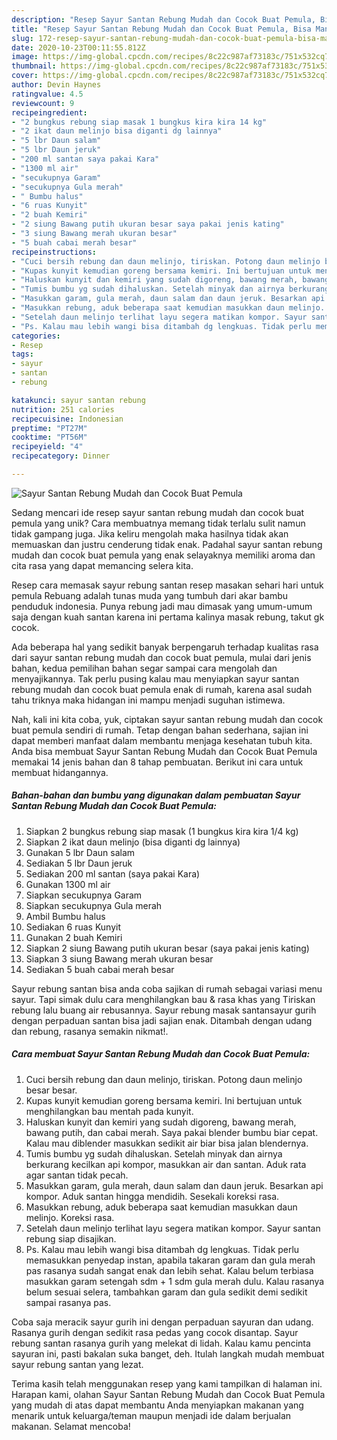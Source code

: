 ```yaml
---
description: "Resep Sayur Santan Rebung Mudah dan Cocok Buat Pemula, Bisa Manjain Lidah"
title: "Resep Sayur Santan Rebung Mudah dan Cocok Buat Pemula, Bisa Manjain Lidah"
slug: 172-resep-sayur-santan-rebung-mudah-dan-cocok-buat-pemula-bisa-manjain-lidah
date: 2020-10-23T00:11:55.812Z
image: https://img-global.cpcdn.com/recipes/8c22c987af73183c/751x532cq70/sayur-santan-rebung-mudah-dan-cocok-buat-pemula-foto-resep-utama.jpg
thumbnail: https://img-global.cpcdn.com/recipes/8c22c987af73183c/751x532cq70/sayur-santan-rebung-mudah-dan-cocok-buat-pemula-foto-resep-utama.jpg
cover: https://img-global.cpcdn.com/recipes/8c22c987af73183c/751x532cq70/sayur-santan-rebung-mudah-dan-cocok-buat-pemula-foto-resep-utama.jpg
author: Devin Haynes
ratingvalue: 4.5
reviewcount: 9
recipeingredient:
- "2 bungkus rebung siap masak 1 bungkus kira kira 14 kg"
- "2 ikat daun melinjo bisa diganti dg lainnya"
- "5 lbr Daun salam"
- "5 lbr Daun jeruk"
- "200 ml santan saya pakai Kara"
- "1300 ml air"
- "secukupnya Garam"
- "secukupnya Gula merah"
- " Bumbu halus"
- "6 ruas Kunyit"
- "2 buah Kemiri"
- "2 siung Bawang putih ukuran besar saya pakai jenis kating"
- "3 siung Bawang merah ukuran besar"
- "5 buah cabai merah besar"
recipeinstructions:
- "Cuci bersih rebung dan daun melinjo, tiriskan. Potong daun melinjo besar besar."
- "Kupas kunyit kemudian goreng bersama kemiri. Ini bertujuan untuk menghilangkan bau mentah pada kunyit."
- "Haluskan kunyit dan kemiri yang sudah digoreng, bawang merah, bawang putih, dan cabai merah. Saya pakai blender bumbu biar cepat. Kalau mau diblender masukkan sedikit air biar bisa jalan blendernya."
- "Tumis bumbu yg sudah dihaluskan. Setelah minyak dan airnya berkurang kecilkan api kompor, masukkan air dan santan. Aduk rata agar santan tidak pecah."
- "Masukkan garam, gula merah, daun salam dan daun jeruk. Besarkan api kompor. Aduk santan hingga mendidih. Sesekali koreksi rasa."
- "Masukkan rebung, aduk beberapa saat kemudian masukkan daun melinjo. Koreksi rasa."
- "Setelah daun melinjo terlihat layu segera matikan kompor. Sayur santan rebung siap disajikan."
- "Ps. Kalau mau lebih wangi bisa ditambah dg lengkuas. Tidak perlu memasukkan penyedap instan, apabila takaran garam dan gula merah pas rasanya sudah sangat enak dan lebih sehat. Kalau belum terbiasa masukkan garam setengah sdm + 1 sdm gula merah dulu. Kalau rasanya belum sesuai selera, tambahkan garam dan gula sedikit demi sedikit sampai rasanya pas."
categories:
- Resep
tags:
- sayur
- santan
- rebung

katakunci: sayur santan rebung 
nutrition: 251 calories
recipecuisine: Indonesian
preptime: "PT27M"
cooktime: "PT56M"
recipeyield: "4"
recipecategory: Dinner

---
```



![Sayur Santan Rebung Mudah dan Cocok Buat Pemula](https://img-global.cpcdn.com/recipes/8c22c987af73183c/751x532cq70/sayur-santan-rebung-mudah-dan-cocok-buat-pemula-foto-resep-utama.jpg)

Sedang mencari ide resep sayur santan rebung mudah dan cocok buat pemula yang unik? Cara membuatnya memang tidak terlalu sulit namun tidak gampang juga. Jika keliru mengolah maka hasilnya tidak akan memuaskan dan justru cenderung tidak enak. Padahal sayur santan rebung mudah dan cocok buat pemula yang enak selayaknya memiliki aroma dan cita rasa yang dapat memancing selera kita.

Resep cara memasak sayur rebung santan resep masakan sehari hari untuk pemula Rebuang adalah tunas muda yang tumbuh dari akar bambu penduduk indonesia. Punya rebung jadi mau dimasak yang umum-umum saja dengan kuah santan karena ini pertama kalinya masak rebung, takut gk cocok.

Ada beberapa hal yang sedikit banyak berpengaruh terhadap kualitas rasa dari sayur santan rebung mudah dan cocok buat pemula, mulai dari jenis bahan, kedua pemilihan bahan segar sampai cara mengolah dan menyajikannya. Tak perlu pusing kalau mau menyiapkan sayur santan rebung mudah dan cocok buat pemula enak di rumah, karena asal sudah tahu triknya maka hidangan ini mampu menjadi suguhan istimewa.


Nah, kali ini kita coba, yuk, ciptakan sayur santan rebung mudah dan cocok buat pemula sendiri di rumah. Tetap dengan bahan sederhana, sajian ini dapat memberi manfaat dalam membantu menjaga kesehatan tubuh kita. Anda bisa membuat Sayur Santan Rebung Mudah dan Cocok Buat Pemula memakai 14 jenis bahan dan 8 tahap pembuatan. Berikut ini cara untuk membuat hidangannya.

<!--inarticleads1-->

##### Bahan-bahan dan bumbu yang digunakan dalam pembuatan Sayur Santan Rebung Mudah dan Cocok Buat Pemula:

1. Siapkan 2 bungkus rebung siap masak (1 bungkus kira kira 1/4 kg)
1. Siapkan 2 ikat daun melinjo (bisa diganti dg lainnya)
1. Gunakan 5 lbr Daun salam
1. Sediakan 5 lbr Daun jeruk
1. Sediakan 200 ml santan (saya pakai Kara)
1. Gunakan 1300 ml air
1. Siapkan secukupnya Garam
1. Siapkan secukupnya Gula merah
1. Ambil  Bumbu halus
1. Sediakan 6 ruas Kunyit
1. Gunakan 2 buah Kemiri
1. Siapkan 2 siung Bawang putih ukuran besar (saya pakai jenis kating)
1. Siapkan 3 siung Bawang merah ukuran besar
1. Sediakan 5 buah cabai merah besar


Sayur rebung santan bisa anda coba sajikan di rumah sebagai variasi menu sayur. Tapi simak dulu cara menghilangkan bau &amp; rasa khas yang Tiriskan rebung lalu buang air rebusannya. Sayur rebung masak santansayur gurih dengan perpaduan santan bisa jadi sajian enak. Ditambah dengan udang dan rebung, rasanya semakin nikmat!. 

<!--inarticleads2-->

##### Cara membuat Sayur Santan Rebung Mudah dan Cocok Buat Pemula:

1. Cuci bersih rebung dan daun melinjo, tiriskan. Potong daun melinjo besar besar.
1. Kupas kunyit kemudian goreng bersama kemiri. Ini bertujuan untuk menghilangkan bau mentah pada kunyit.
1. Haluskan kunyit dan kemiri yang sudah digoreng, bawang merah, bawang putih, dan cabai merah. Saya pakai blender bumbu biar cepat. Kalau mau diblender masukkan sedikit air biar bisa jalan blendernya.
1. Tumis bumbu yg sudah dihaluskan. Setelah minyak dan airnya berkurang kecilkan api kompor, masukkan air dan santan. Aduk rata agar santan tidak pecah.
1. Masukkan garam, gula merah, daun salam dan daun jeruk. Besarkan api kompor. Aduk santan hingga mendidih. Sesekali koreksi rasa.
1. Masukkan rebung, aduk beberapa saat kemudian masukkan daun melinjo. Koreksi rasa.
1. Setelah daun melinjo terlihat layu segera matikan kompor. Sayur santan rebung siap disajikan.
1. Ps. Kalau mau lebih wangi bisa ditambah dg lengkuas. Tidak perlu memasukkan penyedap instan, apabila takaran garam dan gula merah pas rasanya sudah sangat enak dan lebih sehat. Kalau belum terbiasa masukkan garam setengah sdm + 1 sdm gula merah dulu. Kalau rasanya belum sesuai selera, tambahkan garam dan gula sedikit demi sedikit sampai rasanya pas.


Coba saja meracik sayur gurih ini dengan perpaduan sayuran dan udang. Rasanya gurih dengan sedikit rasa pedas yang cocok disantap. Sayur rebung santan rasanya gurih yang melekat di lidah. Kalau kamu pencinta sayuran ini, pasti bakalan suka banget, deh. Itulah langkah mudah membuat sayur rebung santan yang lezat. 

Terima kasih telah menggunakan resep yang kami tampilkan di halaman ini. Harapan kami, olahan Sayur Santan Rebung Mudah dan Cocok Buat Pemula yang mudah di atas dapat membantu Anda menyiapkan makanan yang menarik untuk keluarga/teman maupun menjadi ide dalam berjualan makanan. Selamat mencoba!
